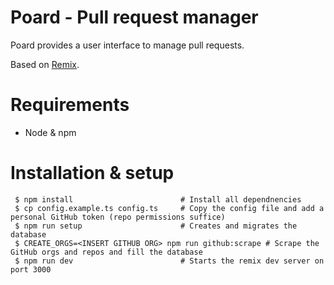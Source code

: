 # Poard - Pull request manager

Poard provides a user interface to manage pull requests.

Based on [Remix](https://remix.run/).

# Requirements

  * Node & npm

# Installation & setup

```shell
 $ npm install                        # Install all dependnencies
 $ cp config.example.ts config.ts     # Copy the config file and add a personal GitHub token (repo permissions suffice)
 $ npm run setup                      # Creates and migrates the database
 $ CREATE_ORGS=<INSERT GITHUB ORG> npm run github:scrape # Scrape the GitHub orgs and repos and fill the database
 $ npm run dev                        # Starts the remix dev server on port 3000
```
